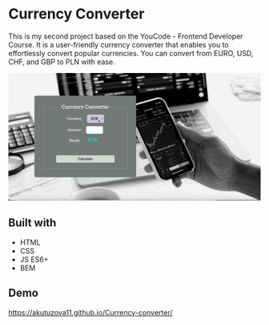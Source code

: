 
# Currency Converter

This is my second project based on the YouCode - Frontend Developer Course. 
It is a user-friendly currency converter that enables you to effortlessly convert popular currencies. 
You can convert from EURO, USD, CHF, and GBP to PLN with ease.

![](https://github.com/akutuzova11/Currency-converter/blob/main/May-05-2024%2008-18-19.gif)

## Built with

  - HTML
  - CSS
  - JS ES6+
  - BEM

## Demo

https://akutuzova11.github.io/Currency-converter/








